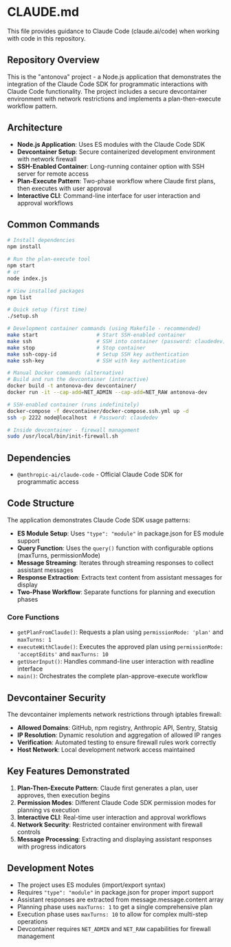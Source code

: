 # CLAUDE.md

This file provides guidance to Claude Code (claude.ai/code) when working with code in this repository.

## Repository Overview

This is the "antonova" project - a Node.js application that demonstrates the integration of the Claude Code SDK for programmatic interactions with Claude Code functionality. The project includes a secure devcontainer environment with network restrictions and implements a plan-then-execute workflow pattern.

## Architecture

- **Node.js Application**: Uses ES modules with the Claude Code SDK
- **Devcontainer Setup**: Secure containerized development environment with network firewall
- **SSH-Enabled Container**: Long-running container option with SSH server for remote access
- **Plan-Execute Pattern**: Two-phase workflow where Claude first plans, then executes with user approval
- **Interactive CLI**: Command-line interface for user interaction and approval workflows

## Common Commands

```bash
# Install dependencies
npm install

# Run the plan-execute tool
npm start
# or
node index.js

# View installed packages
npm list

# Quick setup (first time)
./setup.sh

# Development container commands (using Makefile - recommended)
make start                   # Start SSH-enabled container
make ssh                     # SSH into container (password: claudedev)
make stop                    # Stop container
make ssh-copy-id             # Setup SSH key authentication
make ssh-key                 # SSH with key authentication

# Manual Docker commands (alternative)
# Build and run the devcontainer (interactive)
docker build -t antonova-dev devcontainer/
docker run -it --cap-add=NET_ADMIN --cap-add=NET_RAW antonova-dev

# SSH-enabled container (runs indefinitely)
docker-compose -f devcontainer/docker-compose.ssh.yml up -d
ssh -p 2222 node@localhost  # Password: claudedev

# Inside devcontainer - firewall management
sudo /usr/local/bin/init-firewall.sh
```

## Dependencies

- `@anthropic-ai/claude-code` - Official Claude Code SDK for programmatic access

## Code Structure

The application demonstrates Claude Code SDK usage patterns:
- **ES Module Setup**: Uses `"type": "module"` in package.json for ES module support
- **Query Function**: Uses the `query()` function with configurable options (maxTurns, permissionMode)
- **Message Streaming**: Iterates through streaming responses to collect assistant messages
- **Response Extraction**: Extracts text content from assistant messages for display
- **Two-Phase Workflow**: Separate functions for planning and execution phases

### Core Functions

- `getPlanFromClaude()`: Requests a plan using `permissionMode: 'plan'` and `maxTurns: 1`
- `executeWithClaude()`: Executes the approved plan using `permissionMode: 'acceptEdits'` and `maxTurns: 10`
- `getUserInput()`: Handles command-line user interaction with readline interface
- `main()`: Orchestrates the complete plan-approve-execute workflow

## Devcontainer Security

The devcontainer implements network restrictions through iptables firewall:
- **Allowed Domains**: GitHub, npm registry, Anthropic API, Sentry, Statsig
- **IP Resolution**: Dynamic resolution and aggregation of allowed IP ranges
- **Verification**: Automated testing to ensure firewall rules work correctly
- **Host Network**: Local development network access maintained

## Key Features Demonstrated

1. **Plan-Then-Execute Pattern**: Claude first generates a plan, user approves, then execution begins
2. **Permission Modes**: Different Claude Code SDK permission modes for planning vs execution
3. **Interactive CLI**: Real-time user interaction and approval workflows
4. **Network Security**: Restricted container environment with firewall controls
5. **Message Processing**: Extracting and displaying assistant responses with progress indicators

## Development Notes

- The project uses ES modules (import/export syntax)
- Requires `"type": "module"` in package.json for proper import support
- Assistant responses are extracted from message.message.content array
- Planning phase uses `maxTurns: 1` to get a single comprehensive plan
- Execution phase uses `maxTurns: 10` to allow for complex multi-step operations
- Devcontainer requires `NET_ADMIN` and `NET_RAW` capabilities for firewall management